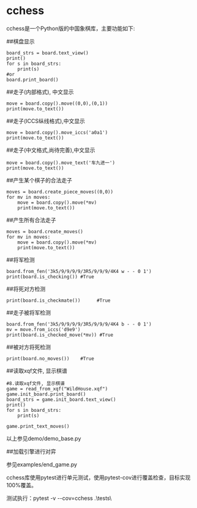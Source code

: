 # cchess

cchess是一个Python版的中国象棋库，主要功能如下:

##棋盘显示
```
board_strs = board.text_view()
print()
for s in board_strs:
    print(s)
#or    
board.print_board()
```

##走子(内部格式), 中文显示
```
move = board.copy().move((0,0),(0,1))
print(move.to_text())
```

##走子(ICCS纵线格式),中文显示
```
move = board.copy().move_iccs('a0a1')
print(move.to_text())
```

##走子(中文格式,尚待完善),中文显示
```
move = board.copy().move_text('车九进一')
print(move.to_text())
```

##产生某个棋子的合法走子
```
moves = board.create_piece_moves((0,0))
for mv in moves:
    move = board.copy().move(*mv)
    print(move.to_text())
```

##产生所有合法走子
```
moves = board.create_moves()
for mv in moves:
    move = board.copy().move(*mv)
    print(move.to_text())
```

##将军检测
```
board.from_fen('3k5/9/9/9/9/3R5/9/9/9/4K4 w - - 0 1') 
print(board.is_checking()) #True
```

##将死对方检测
```
print(board.is_checkmate())      #True 
```

##走子被将军检测
```
board.from_fen('3k5/9/9/9/9/3R5/9/9/9/4K4 b - - 0 1')
mv = move.from_iccs('d9e9') 
print(board.is_checked_move(*mv)) #True
```

##被对方将死检测
```
print(board.no_moves())    #True
```

##读取xqf文件, 显示棋谱
```
#8.读取xqf文件, 显示棋谱
game = read_from_xqf("WildHouse.xqf")
game.init_board.print_board()
board_strs = game.init_board.text_view()
print()
for s in board_strs:
    print(s)
    
game.print_text_moves()
```

以上参见demo/demo_base.py

##加载引擎进行对弈

参见examples/end_game.py
  
cchess库使用pytest进行单元测试，使用pytest-cov进行覆盖检查，目标实现100%覆盖。

测试执行：pytest -v --cov=cchess .\tests\
